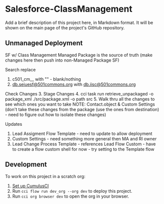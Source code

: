 # Salesforce-ClassManagement

Add a brief description of this project here, in Markdown format.
It will be shown on the main page of the project's GitHub repository.

## Unmanaged Deployment

SF w/ Class Management Managed Package is the source of truth (make changes here then push into non-Managed Package SF)

Search replace
1. c501_cm__ with "" - blank/nothing
2. db.seiuesf@501commons.org with db.iisc@501commons.org

Check Changes
3. Stage Changes
4. cci task run retrieve_unpackaged -o package_xml ./src/package.xml -o path src 
5. Walk thru all the changes to see which ones you want to take
NOTE: Contact.object & Custom Settings (don't take these changes from the package (use the ones from destination) - need to figure out how to isolate these changes)

Updates
1) Lead Assigment Flow Template - need to update to allow deployment
2) Custom Settings - need something more general then MA and RI owner
3) Lead Change Process Template - references Lead Flow Custom - have to create a flow custom shell for now - try setting to the Template flow

## Development

To work on this project in a scratch org:

1. [Set up CumulusCI](https://cumulusci.readthedocs.io/en/latest/tutorial.html)
2. Run `cci flow run dev_org --org dev` to deploy this project.
3. Run `cci org browser dev` to open the org in your browser.